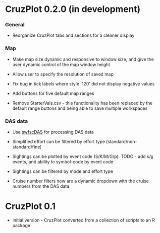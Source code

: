 # CruzPlot 0.2.0 (in development)

### General

* Reorganize CruzPlot tabs and sections for a cleaner display

### Map

* Make map size dynamic and responsive to window size, and give the user dynamic control of the map window height

* Allow user to specify the resolution of saved map

* Fix bug in tick labels where style '120' did not display negative values

* Add buttons for five default map ranges

* Remove StarterVals.csv - this functionality has been replaced by the default range buttons and being able to save multiple workspaces

### DAS data

* Use [swfscDAS](https://smwoodman.github.io/swfscDAS/) for processing DAS data

* Simplified effort can be filtered by effort type (standard/non-standard/fine)

* Sightings can be plotted by event code (S/K/M/G/p). TODO - add s/g events, and ability to symbol-code by event code

* Sightings can be filtered by mode and effort type

* Cruise number filters now are a dynamic dropdown with the cruise numbers from the DAS data


# CruzPlot 0.1
* Initial version - CruzPlot converted from a collection of scripts to an R package
